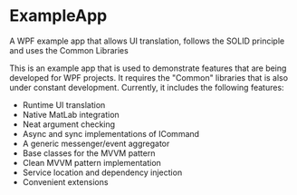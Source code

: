 # ExampleApp
A WPF example app that allows UI translation, follows the SOLID principle and uses the Common Libraries

This is an example app that is used to demonstrate features that are being developed for WPF projects. It requires the "Common" libraries that is also under constant development. Currently, it includes the following features:
- Runtime UI translation
- Native MatLab integration
- Neat argument checking
- Async and sync implementations of ICommand
- A generic messenger/event aggregator
- Base classes for the MVVM pattern
- Clean MVVM pattern implementation
- Service location and dependency injection
- Convenient extensions

